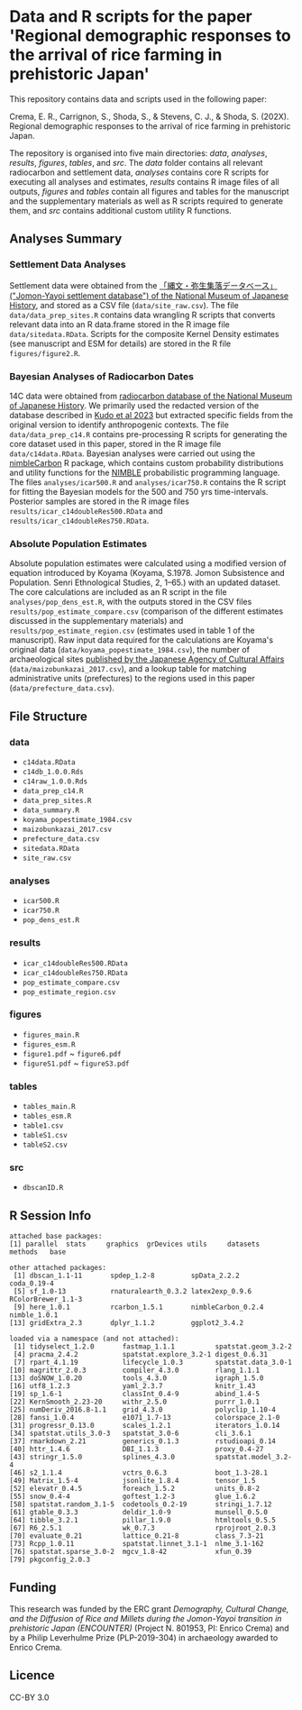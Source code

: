# Data and R scripts for the paper 'Regional demographic responses to the arrival of rice farming in prehistoric Japan'

This repository contains data and scripts used in the following paper:

Crema, E. R., Carrignon, S., Shoda, S., & Stevens, C. J., & Shoda, S. (202X). Regional demographic responses to the arrival of rice farming in prehistoric Japan. 

The repository is organised into five main directories: _data_, _analyses_, _results_, _figures_, _tables_, and _src_.
The _data_ folder contains all relevant radiocarbon and settlement data, _analyses_ contains core R scripts for executing all analyses and estimates, _results_ contains R image files of all outputs, _figures_ and _tables_ contain all figures and tables for the manuscript and the supplementary materials as well as R scripts required to generate them, and _src_ contains additional custom utility R functions. 

## Analyses Summary

### Settlement Data Analyses

Settlement data were obtained from the [「縄文・弥生集落データベース」("Jomon-Yayoi settlement database") of the National Museum of Japanese History](https://www.rekihaku.ac.jp/up-cgi/login.pl?p=param/jomo/db_param), and stored as a CSV file (`data/site_raw.csv`). The file `data/data_prep_sites.R` contains data wrangling R scripts that converts relevant data into an R data.frame stored in the R image file `data/sitedata.RData`. Scripts for the composite Kernel Density estimates (see manuscript and ESM for details) are stored in the R file `figures/figure2.R`. 

### Bayesian Analyses of Radiocarbon Dates

14C data were obtained from [radiocarbon database of the National Museum of Japanese History](https://www.rekihaku.ac.jp/up-cgi/login.pl?p=param/esrd_en/db_param). We primarily used the redacted version of the database described in [Kudo et al 2023](https://openarchaeologydata.metajnl.com/) but extracted specific fields from the original version to identify anthropogenic contexts. The file `data/data_prep_c14.R` contains pre-processing R scripts for generating the core dataset used in this paper, stored in the R image file `data/c14data.RData`. Bayesian analyses were carried out using the [nimbleCarbon](https://CRAN.R-project.org/package=nimbleCarbon) R package, which contains custom probability distributions and utility functions for the [NIMBLE](https://cran.r-project.org/web/packages/nimble/index.html) probabilistic programming language. The files `analyses/icar500.R` and `analyses/icar750.R` contains the R script for fitting the Bayesian models for the 500 and 750 yrs time-intervals. Posterior samples are stored in the R image files `results/icar_c14doubleRes500.RData` and `results/icar_c14doubleRes750.RData`. 


### Absolute Population Estimates

Absolute population estimates were calculated using a modified version of equation introduced by Koyama (Koyama, S.1978. Jomon Subsistence and Population. Senri Ethnological Studies, 2, 1–65.) with an updated dataset. The core calculations are included as an R script in the file `analyses/pop_dens_est.R`, with the outputs stored in the CSV files `results/pop_estimate_compare.csv` (comparison of the different estimates discussed in the supplementary materials) and `results/pop_estimate_region.csv` (estimates used in table 1 of the manuscript). Raw input data required for the calculations are Koyama's original data (`data/koyama_popestimate_1984.csv`), the number of archaeological sites [published by the Japanese Agency of Cultural Affairs](https://www.bunka.go.jp/seisaku/bunkazai/shokai/pdf/h29_03_maizotokei.pdf) (`data/maizobunkazai_2017.csv`), and a lookup table for matching administrative units (prefectures) to the regions used in this paper (`data/prefecture_data.csv`).

## File Structure

### data
 * `c14data.RData`
 * `c14db_1.0.0.Rds`
 * `c14raw_1.0.0.Rds`
 * `data_prep_c14.R`
 * `data_prep_sites.R`
 * `data_summary.R`
 * `koyama_popestimate_1984.csv`
 * `maizobunkazai_2017.csv`
 * `prefecture_data.csv`
 * `sitedata.RData`
 * `site_raw.csv`
   
### analyses
 * `icar500.R`
 * `icar750.R`
 * `pop_dens_est.R`

### results
 * `icar_c14doubleRes500.RData`
 * `icar_c14doubleRes750.RData`
 * `pop_estimate_compare.csv`
 * `pop_estimate_region.csv`
   
### figures
 * `figures_main.R`
 * `figures_esm.R`
 * `figure1.pdf` ~ `figure6.pdf`
 * `figureS1.pdf` ~ `figureS3.pdf`

### tables
 * `tables_main.R`
 * `tables_esm.R`
 * `table1.csv`
 * `tableS1.csv`
 * `tableS2.csv`

### src
* `dbscanID.R`

## R Session Info

```
attached base packages:
[1] parallel  stats     graphics  grDevices utils     datasets  methods   base     

other attached packages:
 [1] dbscan_1.1-11       spdep_1.2-8         spData_2.2.2        coda_0.19-4        
 [5] sf_1.0-13           rnaturalearth_0.3.2 latex2exp_0.9.6     RColorBrewer_1.1-3 
 [9] here_1.0.1          rcarbon_1.5.1       nimbleCarbon_0.2.4  nimble_1.0.1       
[13] gridExtra_2.3       dplyr_1.1.2         ggplot2_3.4.2      

loaded via a namespace (and not attached):
 [1] tidyselect_1.2.0       fastmap_1.1.1          spatstat.geom_3.2-2   
 [4] pracma_2.4.2           spatstat.explore_3.2-1 digest_0.6.31         
 [7] rpart_4.1.19           lifecycle_1.0.3        spatstat.data_3.0-1   
[10] magrittr_2.0.3         compiler_4.3.0         rlang_1.1.1           
[13] doSNOW_1.0.20          tools_4.3.0            igraph_1.5.0          
[16] utf8_1.2.3             yaml_2.3.7             knitr_1.43            
[19] sp_1.6-1               classInt_0.4-9         abind_1.4-5           
[22] KernSmooth_2.23-20     withr_2.5.0            purrr_1.0.1           
[25] numDeriv_2016.8-1.1    grid_4.3.0             polyclip_1.10-4       
[28] fansi_1.0.4            e1071_1.7-13           colorspace_2.1-0      
[31] progressr_0.13.0       scales_1.2.1           iterators_1.0.14      
[34] spatstat.utils_3.0-3   spatstat_3.0-6         cli_3.6.1             
[37] rmarkdown_2.21         generics_0.1.3         rstudioapi_0.14       
[40] httr_1.4.6             DBI_1.1.3              proxy_0.4-27          
[43] stringr_1.5.0          splines_4.3.0          spatstat.model_3.2-4  
[46] s2_1.1.4               vctrs_0.6.3            boot_1.3-28.1         
[49] Matrix_1.5-4           jsonlite_1.8.4         tensor_1.5            
[52] elevatr_0.4.5          foreach_1.5.2          units_0.8-2           
[55] snow_0.4-4             goftest_1.2-3          glue_1.6.2            
[58] spatstat.random_3.1-5  codetools_0.2-19       stringi_1.7.12        
[61] gtable_0.3.3           deldir_1.0-9           munsell_0.5.0         
[64] tibble_3.2.1           pillar_1.9.0           htmltools_0.5.5       
[67] R6_2.5.1               wk_0.7.3               rprojroot_2.0.3       
[70] evaluate_0.21          lattice_0.21-8         class_7.3-21          
[73] Rcpp_1.0.11            spatstat.linnet_3.1-1  nlme_3.1-162          
[76] spatstat.sparse_3.0-2  mgcv_1.8-42            xfun_0.39             
[79] pkgconfig_2.0.3 
```


## Funding
This research was funded by the ERC grant _Demography, Cultural Change, and the Diffusion of Rice and Millets during the Jomon-Yayoi transition in prehistoric Japan (ENCOUNTER)_ (Project N. 801953, PI: Enrico Crema) and by a Philip Leverhulme Prize (PLP-2019-304) in archaeology awarded to Enrico Crema.

## Licence
CC-BY 3.0

